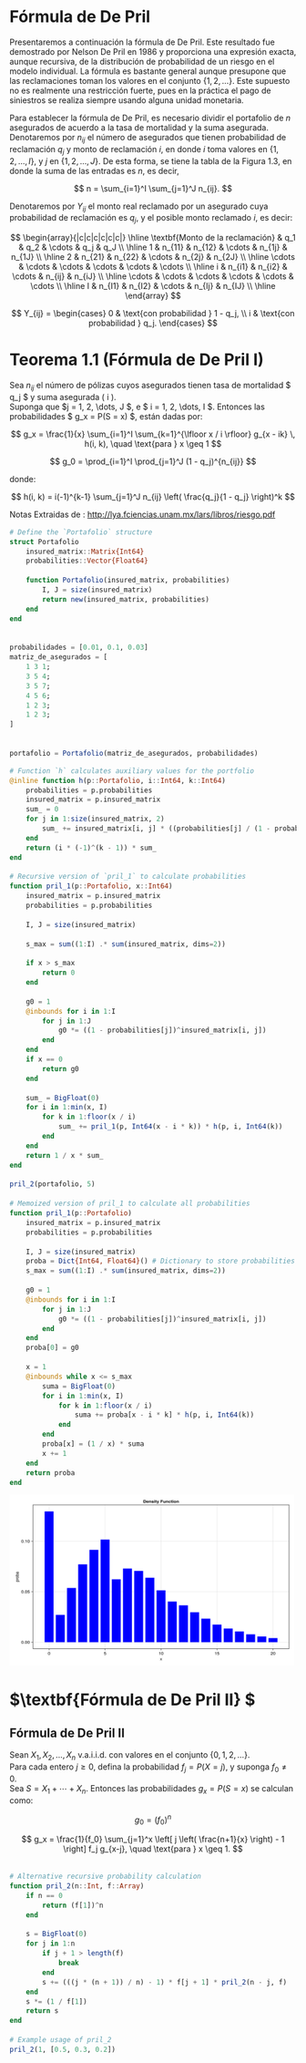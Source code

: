 # Fórmula de De Pril

Presentaremos a continuación la fórmula de De Pril. Este resultado fue demostrado por Nelson De Pril en 1986 y proporciona una expresión exacta, aunque recursiva, de la distribución de probabilidad de un riesgo en el modelo individual. La fórmula es bastante general aunque presupone que las reclamaciones toman los valores en el conjunto $\{1, 2, \dots \}$. Este supuesto no es realmente una restricción fuerte, pues en la práctica el pago de siniestros se realiza siempre usando alguna unidad monetaria.

Para establecer la fórmula de De Pril, es necesario dividir el portafolio de $n$ asegurados de acuerdo a la tasa de mortalidad y la suma asegurada. Denotaremos por $n_{ij}$ el número de asegurados que tienen probabilidad de reclamación $q_j$ y monto de reclamación $i$, en donde $i$ toma valores en $\{1, 2, \dots, I\}$, y $j$ en $\{1, 2, \dots, J\}$. De esta forma, se tiene la tabla de la Figura 1.3, en donde la suma de las entradas es $n$, es decir,

$$
n = \sum_{i=1}^I \sum_{j=1}^J n_{ij}.
$$

Denotaremos por $Y_{ij}$ el monto real reclamado por un asegurado cuya probabilidad de reclamación es $q_j$, y el posible monto reclamado $i$, es decir:

$$
\begin{array}{|c|c|c|c|c|c|}
\hline
\textbf{Monto de la reclamación} & q_1 & q_2 & \cdots & q_j & q_J \\
\hline
1 & n_{11} & n_{12} & \cdots & n_{1j} & n_{1J} \\
\hline
2 & n_{21} & n_{22} & \cdots & n_{2j} & n_{2J} \\
\hline
\cdots & \cdots & \cdots & \cdots & \cdots & \cdots \\
\hline
i & n_{i1} & n_{i2} & \cdots & n_{ij} & n_{iJ} \\
\hline
\cdots & \cdots & \cdots & \cdots & \cdots & \cdots \\
\hline
I & n_{I1} & n_{I2} & \cdots & n_{Ij} & n_{IJ} \\
\hline
\end{array}
$$




$$
Y_{ij} = \begin{cases} 
0 & \text{con probabilidad } 1 - q_j, \\
i & \text{con probabilidad } q_j.
\end{cases}
$$

# $\textbf{{Teorema 1.1 (Fórmula de De Pril I)}}$

Sea  $n_{ij}$ el número de pólizas cuyos asegurados tienen tasa de mortalidad $ q_j $ y suma asegurada \( i \).  
Suponga que $j = 1, 2, \dots, J $, e $ i = 1, 2, \dots, I $. Entonces las probabilidades $ g_x = P(S = x) $, están dadas por:

$$
g_x = \frac{1}{x} \sum_{i=1}^I \sum_{k=1}^{\lfloor x / i \rfloor} g_{x - ik} \, h(i, k), \quad \text{para } x \geq 1
$$

$$
g_0 = \prod_{i=1}^I \prod_{j=1}^J (1 - q_j)^{n_{ij}}
$$

donde:

$$
h(i, k) = i(-1)^{k-1} \sum_{j=1}^J n_{ij} \left( \frac{q_j}{1 - q_j} \right)^k
$$

Notas Extraidas de : http://lya.fciencias.unam.mx/lars/libros/riesgo.pdf


```julia
# Define the `Portafolio` structure
struct Portafolio
    insured_matrix::Matrix{Int64} 
    probabilities::Vector{Float64} 

    function Portafolio(insured_matrix, probabilities)
        I, J = size(insured_matrix)
        return new(insured_matrix, probabilities)
    end
end


probabilidades = [0.01, 0.1, 0.03]
matriz_de_asegurados = [ 
    1 3 1;
    3 5 4;
    3 5 7;
    4 5 6;
    1 2 3;
    1 2 3;
]


portafolio = Portafolio(matriz_de_asegurados, probabilidades)
```

```julia
# Function `h` calculates auxiliary values for the portfolio
@inline function h(p::Portafolio, i::Int64, k::Int64)
    probabilities = p.probabilities
    insured_matrix = p.insured_matrix
    sum_ = 0
    for j in 1:size(insured_matrix, 2)
        sum_ += insured_matrix[i, j] * ((probabilities[j] / (1 - probabilities[j]))^k)
    end
    return (i * (-1)^(k - 1)) * sum_
end

# Recursive version of `pril_1` to calculate probabilities
function pril_1(p::Portafolio, x::Int64)
    insured_matrix = p.insured_matrix
    probabilities = p.probabilities

    I, J = size(insured_matrix)

    s_max = sum((1:I) .* sum(insured_matrix, dims=2))

    if x > s_max
        return 0
    end

    g0 = 1
    @inbounds for i in 1:I
        for j in 1:J
            g0 *= ((1 - probabilities[j])^insured_matrix[i, j])
        end
    end
    if x == 0
        return g0
    end

    sum_ = BigFloat(0)
    for i in 1:min(x, I)
        for k in 1:floor(x / i)
            sum_ += pril_1(p, Int64(x - i * k)) * h(p, i, Int64(k))
        end
    end
    return 1 / x * sum_
end

pril_2(portafolio, 5)

# Memoized version of pril_1 to calculate all probabilities
function pril_1(p::Portafolio)
    insured_matrix = p.insured_matrix
    probabilities = p.probabilities

    I, J = size(insured_matrix)
    proba = Dict{Int64, Float64}() # Dictionary to store probabilities
    s_max = sum((1:I) .* sum(insured_matrix, dims=2))

    g0 = 1
    @inbounds for i in 1:I
        for j in 1:J
            g0 *= ((1 - probabilities[j])^insured_matrix[i, j])
        end
    end
    proba[0] = g0

    x = 1
    @inbounds while x <= s_max
        suma = BigFloat(0)
        for i in 1:min(x, I)
            for k in 1:floor(x / i)
                suma += proba[x - i * k] * h(p, i, Int64(k))
            end
        end
        proba[x] = (1 / x) * suma
        x += 1
    end
    return proba
end
```


<img src="plots/pril_1.png" alt="Descripción de la imagen" width="500px" height = "300px">



# $\textbf{Fórmula de De Pril II} $

## Fórmula de De Pril II

Sean $X_1, X_2, \ldots, X_n$ v.a.i.i.d. con valores en el conjunto $\{0, 1, 2, \ldots\}$.  
Para cada entero $j \geq 0$, defina la probabilidad $f_j = P(X = j)$, y suponga $f_0 \neq 0$.  
Sea $S = X_1 + \cdots + X_n$. Entonces las probabilidades $g_x = P(S = x)$ se calculan como:

$$g_0 = (f_0)^n $$

$$
g_x = \frac{1}{f_0} \sum_{j=1}^x \left[ j \left( \frac{n+1}{x} \right) - 1 \right] f_j g_{x-j}, \quad \text{para } x \geq 1.
$$


```julia

# Alternative recursive probability calculation
function pril_2(n::Int, f::Array)
    if n == 0
        return (f[1])^n
    end

    s = BigFloat(0)
    for j in 1:n
        if j + 1 > length(f)
            break
        end
        s += (((j * (n + 1)) / n) - 1) * f[j + 1] * pril_2(n - j, f)
    end
    s *= (1 / f[1])
    return s
end

# Example usage of pril_2
pril_2(1, [0.5, 0.3, 0.2])

```